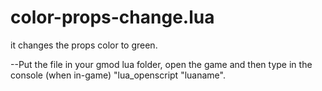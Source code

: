 # color-props-change.lua
it changes the props color to green.

--Put the file in your gmod lua folder, open the game and then type in the console (when in-game) "lua_openscript "luaname".


